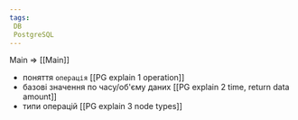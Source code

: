 ```yaml
---
tags:
 DB
 PostgreSQL
---
```


Main => [[Main]]

- поняття `операція` [[PG explain 1 operation]]
- базові значення по часу/об'єму даних [[PG explain 2 time, return data amount]]
- типи операцій [[PG explain 3 node types]]




